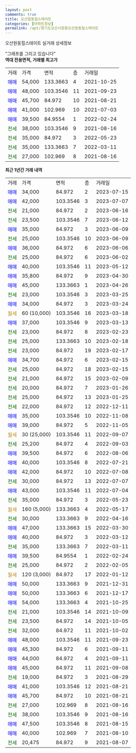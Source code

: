 ```yaml
---
layout: post
comments: true
title: 오산원동힐스테이트
categories: [아파트정보]
permalink: /apt/경기도오산시원동오산원동힐스테이트
---
```


오산원동힐스테이트 실거래 상세정보

<script type="text/javascript">
  google.charts.load('current', {'packages':['line', 'corechart']});
  google.charts.setOnLoadCallback(drawChart);

  function drawChart() {
    var data = new google.visualization.DataTable();
    data.addColumn('date', '거래일');
    data.addColumn('number', "매매");
    data.addColumn('number', "전세");
    data.addColumn('number', "전매");

    data.addRows([[new Date(Date.parse("2023-07-15")), 34000, null, null], [new Date(Date.parse("2023-07-07")), 42000, null, null], [new Date(Date.parse("2023-06-16")), null, 21000, null], [new Date(Date.parse("2023-06-12")), null, 23500, null], [new Date(Date.parse("2023-06-09")), 35000, null, null], [new Date(Date.parse("2023-06-09")), null, 25000, null], [new Date(Date.parse("2023-06-06")), 36000, null, null], [new Date(Date.parse("2023-06-02")), null, 25000, null], [new Date(Date.parse("2023-05-12")), 40000, null, null], [new Date(Date.parse("2023-04-30")), 35800, null, null], [new Date(Date.parse("2023-04-26")), 45000, null, null], [new Date(Date.parse("2023-03-25")), null, 23000, null], [new Date(Date.parse("2023-03-24")), 34000, null, null], [new Date(Date.parse("2023-03-18")), null, null, null], [new Date(Date.parse("2023-03-13")), 37000, null, null], [new Date(Date.parse("2023-02-23")), null, 23000, null], [new Date(Date.parse("2023-02-18")), null, 25000, null], [new Date(Date.parse("2023-02-17")), null, 23000, null], [new Date(Date.parse("2023-02-15")), 34700, null, null], [new Date(Date.parse("2023-02-15")), null, 25000, null], [new Date(Date.parse("2023-02-09")), null, 21000, null], [new Date(Date.parse("2023-01-26")), null, 20000, null], [new Date(Date.parse("2023-01-25")), null, 25000, null], [new Date(Date.parse("2022-12-11")), null, 22000, null], [new Date(Date.parse("2022-11-08")), 35000, null, null], [new Date(Date.parse("2022-11-05")), 39000, null, null], [new Date(Date.parse("2022-09-07")), null, null, null], [new Date(Date.parse("2022-09-03")), null, 25200, null], [new Date(Date.parse("2022-08-06")), 39500, null, null], [new Date(Date.parse("2022-07-21")), 40000, null, null], [new Date(Date.parse("2022-07-08")), 42000, null, null], [new Date(Date.parse("2022-07-07")), null, 30000, null], [new Date(Date.parse("2022-07-04")), 43000, null, null], [new Date(Date.parse("2022-05-23")), null, 35000, null], [new Date(Date.parse("2022-05-17")), null, null, null], [new Date(Date.parse("2022-04-16")), null, 30000, null], [new Date(Date.parse("2022-03-30")), 47000, null, null], [new Date(Date.parse("2022-03-12")), 40000, null, null], [new Date(Date.parse("2022-03-11")), null, 35000, null], [new Date(Date.parse("2022-02-24")), 39500, null, null], [new Date(Date.parse("2022-02-05")), null, 25000, null], [new Date(Date.parse("2022-01-12")), null, null, null], [new Date(Date.parse("2021-12-31")), 50000, null, null], [new Date(Date.parse("2021-12-17")), 50000, null, null], [new Date(Date.parse("2021-10-25")), 54000, null, null], [new Date(Date.parse("2021-10-09")), null, 21000, null], [new Date(Date.parse("2021-10-05")), null, 23500, null], [new Date(Date.parse("2021-10-02")), null, 32000, null], [new Date(Date.parse("2021-09-23")), 48000, null, null], [new Date(Date.parse("2021-09-11")), 45300, null, null], [new Date(Date.parse("2021-09-11")), 44000, null, null], [new Date(Date.parse("2021-09-08")), 45000, null, null], [new Date(Date.parse("2021-08-29")), null, 19000, null], [new Date(Date.parse("2021-08-21")), 41000, null, null], [new Date(Date.parse("2021-08-21")), 45700, null, null], [new Date(Date.parse("2021-08-16")), null, 27000, null], [new Date(Date.parse("2021-08-16")), null, 38000, null], [new Date(Date.parse("2021-08-15")), 47500, null, null], [new Date(Date.parse("2021-08-10")), 40000, null, null], [new Date(Date.parse("2021-08-07")), null, 20475, null]]);

    var options = {
      hAxis: {
        format: 'yyyy/MM/dd'
      },    
      lineWidth: 0,
      pointsVisible: true,    
      title: '최근 1년간 유형별 실거래가 분포',
      legend: { position: 'bottom' }
    };

    var formatter = new google.visualization.NumberFormat({pattern:'###,###'} );
    formatter.format(data, 1);
    formatter.format(data, 2);
    
    setTimeout(function() {
        var chart = new google.visualization.LineChart(document.getElementById('columnchart_material'));
        chart.draw(data, (options));
        document.getElementById('loading').style.display = 'none';
    }, 200);
  }
</script>


<div id="loading" style="z-index:20; display: block; margin-left: 0px">"그래프를 그리고 있습니다"</div>
<div id="columnchart_material" style="width: 95%; margin-left: 0px; display: block"></div>
<!-- contents start -->
<b>역대 전용면적, 거래별 최고가</b>
<table class="sortable">
    <tr>
      <td>거래</td>
      <td>가격</td>
      <td>면적</td>
      <td>층</td>
      <td>거래일</td>
    </tr>
        <tr>
          <td><a style="color: blue">매매</a></td>
          <td>54,000</td>
          <td>133.3663</td>
          <td>4</td>
          <td>2021-10-25</td>
        </tr>            <tr>
          <td><a style="color: blue">매매</a></td>
          <td>48,000</td>
          <td>103.3546</td>
          <td>11</td>
          <td>2021-09-23</td>
        </tr>            <tr>
          <td><a style="color: blue">매매</a></td>
          <td>45,700</td>
          <td>84.972</td>
          <td>10</td>
          <td>2021-08-21</td>
        </tr>            <tr>
          <td><a style="color: blue">매매</a></td>
          <td>41,000</td>
          <td>102.969</td>
          <td>10</td>
          <td>2021-07-03</td>
        </tr>            <tr>
          <td><a style="color: blue">매매</a></td>
          <td>39,500</td>
          <td>84.9554</td>
          <td>1</td>
          <td>2022-02-24</td>
        </tr>        
        <tr>
              <td><a style="color: darkgreen">전세</a></td>
              <td>38,000</td>
              <td>103.3546</td>
              <td>9</td>
              <td>2021-08-16</td>
            </tr>            <tr>
              <td><a style="color: darkgreen">전세</a></td>
              <td>35,000</td>
              <td>84.972</td>
              <td>3</td>
              <td>2022-05-23</td>
            </tr>            <tr>
              <td><a style="color: darkgreen">전세</a></td>
              <td>35,000</td>
              <td>133.3663</td>
              <td>7</td>
              <td>2022-03-11</td>
            </tr>            <tr>
              <td><a style="color: darkgreen">전세</a></td>
              <td>27,000</td>
              <td>102.969</td>
              <td>8</td>
              <td>2021-08-16</td>
            </tr>        
    
</table>

<b>최근 1년간 거래 내역</b>

<table class="sortable">
    <tr>
      <td>거래</td>
      <td>가격</td>
      <td>면적</td>
      <td>층</td>
      <td>거래일</td>
    </tr>
    <tr>
      <td><a style="color: blue">매매</a></td>
      <td>34,000</td>
      <td>84.972</td>
      <td>2</td>
      <td>2023-07-15</td>
    </tr>          <tr>
      <td><a style="color: blue">매매</a></td>
      <td>42,000</td>
      <td>103.3546</td>
      <td>3</td>
      <td>2023-07-07</td>
    </tr>          <tr>
      <td><a style="color: darkgreen">전세</a></td>
      <td>21,000</td>
      <td>84.972</td>
      <td>2</td>
      <td>2023-06-16</td>
    </tr>          <tr>
      <td><a style="color: darkgreen">전세</a></td>
      <td>23,500</td>
      <td>103.3546</td>
      <td>7</td>
      <td>2023-06-12</td>
    </tr>          <tr>
      <td><a style="color: blue">매매</a></td>
      <td>35,000</td>
      <td>84.972</td>
      <td>3</td>
      <td>2023-06-09</td>
    </tr>          <tr>
      <td><a style="color: darkgreen">전세</a></td>
      <td>25,000</td>
      <td>103.3546</td>
      <td>10</td>
      <td>2023-06-09</td>
    </tr>          <tr>
      <td><a style="color: blue">매매</a></td>
      <td>36,000</td>
      <td>84.972</td>
      <td>6</td>
      <td>2023-06-06</td>
    </tr>          <tr>
      <td><a style="color: darkgreen">전세</a></td>
      <td>25,000</td>
      <td>84.972</td>
      <td>6</td>
      <td>2023-06-02</td>
    </tr>          <tr>
      <td><a style="color: blue">매매</a></td>
      <td>40,000</td>
      <td>103.3546</td>
      <td>11</td>
      <td>2023-05-12</td>
    </tr>          <tr>
      <td><a style="color: blue">매매</a></td>
      <td>35,800</td>
      <td>84.972</td>
      <td>9</td>
      <td>2023-04-30</td>
    </tr>          <tr>
      <td><a style="color: blue">매매</a></td>
      <td>45,000</td>
      <td>133.3663</td>
      <td>1</td>
      <td>2023-04-26</td>
    </tr>          <tr>
      <td><a style="color: darkgreen">전세</a></td>
      <td>23,000</td>
      <td>103.3546</td>
      <td>3</td>
      <td>2023-03-25</td>
    </tr>          <tr>
      <td><a style="color: blue">매매</a></td>
      <td>34,000</td>
      <td>84.972</td>
      <td>3</td>
      <td>2023-03-24</td>
    </tr>          <tr>
      <td><a style="color: darkgoldenrod">월세</a></td>
      <td>60 (10,000)</td>
      <td>103.3546</td>
      <td>16</td>
      <td>2023-03-18</td>
    </tr>          <tr>
      <td><a style="color: blue">매매</a></td>
      <td>37,000</td>
      <td>103.3546</td>
      <td>9</td>
      <td>2023-03-13</td>
    </tr>          <tr>
      <td><a style="color: darkgreen">전세</a></td>
      <td>23,000</td>
      <td>84.972</td>
      <td>8</td>
      <td>2023-02-23</td>
    </tr>          <tr>
      <td><a style="color: darkgreen">전세</a></td>
      <td>25,000</td>
      <td>133.3663</td>
      <td>10</td>
      <td>2023-02-18</td>
    </tr>          <tr>
      <td><a style="color: darkgreen">전세</a></td>
      <td>23,000</td>
      <td>84.972</td>
      <td>19</td>
      <td>2023-02-17</td>
    </tr>          <tr>
      <td><a style="color: blue">매매</a></td>
      <td>34,700</td>
      <td>84.972</td>
      <td>6</td>
      <td>2023-02-15</td>
    </tr>          <tr>
      <td><a style="color: darkgreen">전세</a></td>
      <td>25,000</td>
      <td>84.972</td>
      <td>18</td>
      <td>2023-02-15</td>
    </tr>          <tr>
      <td><a style="color: darkgreen">전세</a></td>
      <td>21,000</td>
      <td>84.972</td>
      <td>15</td>
      <td>2023-02-09</td>
    </tr>          <tr>
      <td><a style="color: darkgreen">전세</a></td>
      <td>20,000</td>
      <td>84.972</td>
      <td>7</td>
      <td>2023-01-26</td>
    </tr>          <tr>
      <td><a style="color: darkgreen">전세</a></td>
      <td>25,000</td>
      <td>84.972</td>
      <td>13</td>
      <td>2023-01-25</td>
    </tr>          <tr>
      <td><a style="color: darkgreen">전세</a></td>
      <td>22,000</td>
      <td>84.972</td>
      <td>12</td>
      <td>2022-12-11</td>
    </tr>          <tr>
      <td><a style="color: blue">매매</a></td>
      <td>35,000</td>
      <td>103.3546</td>
      <td>10</td>
      <td>2022-11-08</td>
    </tr>          <tr>
      <td><a style="color: blue">매매</a></td>
      <td>39,000</td>
      <td>84.972</td>
      <td>5</td>
      <td>2022-11-05</td>
    </tr>          <tr>
      <td><a style="color: darkgoldenrod">월세</a></td>
      <td>30 (25,000)</td>
      <td>103.3546</td>
      <td>11</td>
      <td>2022-09-07</td>
    </tr>          <tr>
      <td><a style="color: darkgreen">전세</a></td>
      <td>25,200</td>
      <td>84.972</td>
      <td>4</td>
      <td>2022-09-03</td>
    </tr>          <tr>
      <td><a style="color: blue">매매</a></td>
      <td>39,500</td>
      <td>84.972</td>
      <td>6</td>
      <td>2022-08-06</td>
    </tr>          <tr>
      <td><a style="color: blue">매매</a></td>
      <td>40,000</td>
      <td>103.3546</td>
      <td>8</td>
      <td>2022-07-21</td>
    </tr>          <tr>
      <td><a style="color: blue">매매</a></td>
      <td>42,000</td>
      <td>84.972</td>
      <td>10</td>
      <td>2022-07-08</td>
    </tr>          <tr>
      <td><a style="color: darkgreen">전세</a></td>
      <td>30,000</td>
      <td>84.972</td>
      <td>13</td>
      <td>2022-07-07</td>
    </tr>          <tr>
      <td><a style="color: blue">매매</a></td>
      <td>43,000</td>
      <td>103.3546</td>
      <td>11</td>
      <td>2022-07-04</td>
    </tr>          <tr>
      <td><a style="color: darkgreen">전세</a></td>
      <td>35,000</td>
      <td>84.972</td>
      <td>3</td>
      <td>2022-05-23</td>
    </tr>          <tr>
      <td><a style="color: darkgoldenrod">월세</a></td>
      <td>160 (5,000)</td>
      <td>133.3663</td>
      <td>4</td>
      <td>2022-05-17</td>
    </tr>          <tr>
      <td><a style="color: darkgreen">전세</a></td>
      <td>30,000</td>
      <td>133.3663</td>
      <td>9</td>
      <td>2022-04-16</td>
    </tr>          <tr>
      <td><a style="color: blue">매매</a></td>
      <td>47,000</td>
      <td>133.3663</td>
      <td>15</td>
      <td>2022-03-30</td>
    </tr>          <tr>
      <td><a style="color: blue">매매</a></td>
      <td>40,000</td>
      <td>84.972</td>
      <td>3</td>
      <td>2022-03-12</td>
    </tr>          <tr>
      <td><a style="color: darkgreen">전세</a></td>
      <td>35,000</td>
      <td>133.3663</td>
      <td>7</td>
      <td>2022-03-11</td>
    </tr>          <tr>
      <td><a style="color: blue">매매</a></td>
      <td>39,500</td>
      <td>84.9554</td>
      <td>1</td>
      <td>2022-02-24</td>
    </tr>          <tr>
      <td><a style="color: darkgreen">전세</a></td>
      <td>25,000</td>
      <td>84.972</td>
      <td>2</td>
      <td>2022-02-05</td>
    </tr>          <tr>
      <td><a style="color: darkgoldenrod">월세</a></td>
      <td>120 (3,000)</td>
      <td>84.972</td>
      <td>17</td>
      <td>2022-01-12</td>
    </tr>          <tr>
      <td><a style="color: blue">매매</a></td>
      <td>50,000</td>
      <td>133.3663</td>
      <td>9</td>
      <td>2021-12-31</td>
    </tr>          <tr>
      <td><a style="color: blue">매매</a></td>
      <td>50,000</td>
      <td>133.3663</td>
      <td>6</td>
      <td>2021-12-17</td>
    </tr>          <tr>
      <td><a style="color: blue">매매</a></td>
      <td>54,000</td>
      <td>133.3663</td>
      <td>4</td>
      <td>2021-10-25</td>
    </tr>          <tr>
      <td><a style="color: darkgreen">전세</a></td>
      <td>21,000</td>
      <td>103.3546</td>
      <td>14</td>
      <td>2021-10-09</td>
    </tr>          <tr>
      <td><a style="color: darkgreen">전세</a></td>
      <td>23,500</td>
      <td>84.972</td>
      <td>14</td>
      <td>2021-10-05</td>
    </tr>          <tr>
      <td><a style="color: darkgreen">전세</a></td>
      <td>32,000</td>
      <td>84.972</td>
      <td>11</td>
      <td>2021-10-02</td>
    </tr>          <tr>
      <td><a style="color: blue">매매</a></td>
      <td>48,000</td>
      <td>103.3546</td>
      <td>11</td>
      <td>2021-09-23</td>
    </tr>          <tr>
      <td><a style="color: blue">매매</a></td>
      <td>45,300</td>
      <td>84.972</td>
      <td>6</td>
      <td>2021-09-11</td>
    </tr>          <tr>
      <td><a style="color: blue">매매</a></td>
      <td>44,000</td>
      <td>84.972</td>
      <td>4</td>
      <td>2021-09-11</td>
    </tr>          <tr>
      <td><a style="color: blue">매매</a></td>
      <td>45,000</td>
      <td>84.972</td>
      <td>11</td>
      <td>2021-09-08</td>
    </tr>          <tr>
      <td><a style="color: darkgreen">전세</a></td>
      <td>19,000</td>
      <td>84.972</td>
      <td>3</td>
      <td>2021-08-29</td>
    </tr>          <tr>
      <td><a style="color: blue">매매</a></td>
      <td>41,000</td>
      <td>103.3546</td>
      <td>12</td>
      <td>2021-08-21</td>
    </tr>          <tr>
      <td><a style="color: blue">매매</a></td>
      <td>45,700</td>
      <td>84.972</td>
      <td>10</td>
      <td>2021-08-21</td>
    </tr>          <tr>
      <td><a style="color: darkgreen">전세</a></td>
      <td>27,000</td>
      <td>102.969</td>
      <td>8</td>
      <td>2021-08-16</td>
    </tr>          <tr>
      <td><a style="color: darkgreen">전세</a></td>
      <td>38,000</td>
      <td>103.3546</td>
      <td>9</td>
      <td>2021-08-16</td>
    </tr>          <tr>
      <td><a style="color: blue">매매</a></td>
      <td>47,500</td>
      <td>103.3546</td>
      <td>8</td>
      <td>2021-08-15</td>
    </tr>          <tr>
      <td><a style="color: blue">매매</a></td>
      <td>40,000</td>
      <td>102.969</td>
      <td>7</td>
      <td>2021-08-10</td>
    </tr>          <tr>
      <td><a style="color: darkgreen">전세</a></td>
      <td>20,475</td>
      <td>84.972</td>
      <td>9</td>
      <td>2021-08-07</td>
    </tr>      </table>
<!-- contents end -->    


